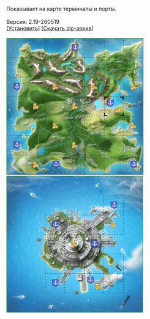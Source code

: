 Показывает на карте терминалы и порты.
<br>
<br>
Версия: 2.19-260519
<br>
[[Установить]](https://raw.githubusercontent.com/MyRequiem/comfortablePlayingInGW/master/separatedScripts/PortsAndTerminals/portsAndTerminals.user.js) [[Скачать zip-архив]](https://raw.githubusercontent.com/MyRequiem/comfortablePlayingInGW/master/separatedScripts/PortsAndTerminals/portsAndTerminals.user.js.zip)
<br>
<br>
![PortsAndTerminals](https://raw.githubusercontent.com/MyRequiem/comfortablePlayingInGW/master/imgs/PortsAndTerminals/screen1.png)
<br>
![PortsAndTerminals](https://raw.githubusercontent.com/MyRequiem/comfortablePlayingInGW/master/imgs/PortsAndTerminals/screen2.png)
<br>
